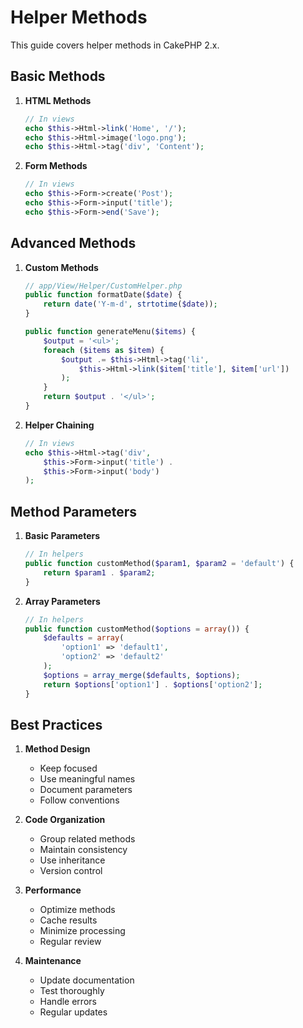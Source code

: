 # Helper Methods

This guide covers helper methods in CakePHP 2.x.

## Basic Methods

1. **HTML Methods**
   ```php
   // In views
   echo $this->Html->link('Home', '/');
   echo $this->Html->image('logo.png');
   echo $this->Html->tag('div', 'Content');
   ```

2. **Form Methods**
   ```php
   // In views
   echo $this->Form->create('Post');
   echo $this->Form->input('title');
   echo $this->Form->end('Save');
   ```

## Advanced Methods

1. **Custom Methods**
   ```php
   // app/View/Helper/CustomHelper.php
   public function formatDate($date) {
       return date('Y-m-d', strtotime($date));
   }
   
   public function generateMenu($items) {
       $output = '<ul>';
       foreach ($items as $item) {
           $output .= $this->Html->tag('li', 
               $this->Html->link($item['title'], $item['url'])
           );
       }
       return $output . '</ul>';
   }
   ```

2. **Helper Chaining**
   ```php
   // In views
   echo $this->Html->tag('div', 
       $this->Form->input('title') . 
       $this->Form->input('body')
   );
   ```

## Method Parameters

1. **Basic Parameters**
   ```php
   // In helpers
   public function customMethod($param1, $param2 = 'default') {
       return $param1 . $param2;
   }
   ```

2. **Array Parameters**
   ```php
   // In helpers
   public function customMethod($options = array()) {
       $defaults = array(
           'option1' => 'default1',
           'option2' => 'default2'
       );
       $options = array_merge($defaults, $options);
       return $options['option1'] . $options['option2'];
   }
   ```

## Best Practices

1. **Method Design**
   - Keep focused
   - Use meaningful names
   - Document parameters
   - Follow conventions

2. **Code Organization**
   - Group related methods
   - Maintain consistency
   - Use inheritance
   - Version control

3. **Performance**
   - Optimize methods
   - Cache results
   - Minimize processing
   - Regular review

4. **Maintenance**
   - Update documentation
   - Test thoroughly
   - Handle errors
   - Regular updates 